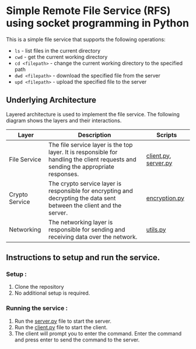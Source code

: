 # Simple Remote File Service (RFS) using socket programming in Python

This is a simple file service that supports the following operations:

- `ls` - list files in the current directory
- `cwd` - get the current working directory
- `cd <filepath>` - change the current working directory to the specified path
- `dwd <filepath>` - download the specified file from the server
- `upd <filepath>` - upload the specified file to the server

## Underlying Architecture

Layered architecture is used to implement the file service. The following diagram shows the layers and their interactions.

Layer | Description | Scripts
--- | --- | ---
File Service | The file service layer is the top layer. It is responsible for handling the client requests and sending the appropriate responses. | [client.py](https://github.com/Dhyey-Thummar/Remote-File-System-using-Python/blob/master/client.py), [server.py](https://github.com/Dhyey-Thummar/Remote-File-System-using-Python/blob/master/server.py)
Crypto Service | The crypto service layer is responsible for encrypting and decrypting the data sent between the client and the server. | [encryption.py](https://github.com/Dhyey-Thummar/Remote-File-System-using-Python/blob/master/encryption.py)
Networking | The networking layer is responsible for sending and receiving data over the network. | [utils.py](https://github.com/Dhyey-Thummar/Remote-File-System-using-Python/blob/master/utils.py)

## Instructions to setup and run the service.

### Setup :

1. Clone the repository
2. No additional setup is required.

### Running the service :

1. Run the [server.py](https://github.com/Dhyey-Thummar/Remote-File-System-using-Python/blob/master/server.py) file to start the server.
2. Run the [client.py](https://github.com/Dhyey-Thummar/Remote-File-System-using-Python/blob/master/client.py) file to start the client.
3. The client will prompt you to enter the command. Enter the command and press enter to send the command to the server.

#

